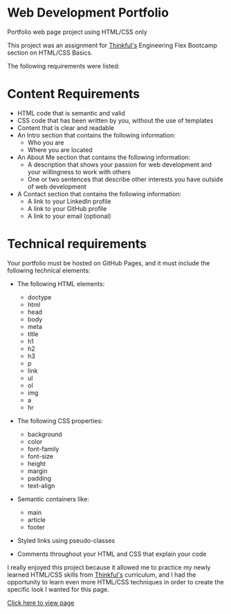 # Web Development Portfolio
Portfolio web page project using HTML/CSS only

This project was an assignment for [Thinkful's](https://github.com/Thinkful-Ed) Engineering Flex Bootcamp section on HTML/CSS Basics.

The following requirements were listed:

# Content Requirements
* HTML code that is semantic and valid
* CSS code that has been written by you, without the use of templates
* Content that is clear and readable
* An Intro section that contains the following information:
    - Who you are
    - Where you are located
* An About Me section that contains the following information:
    - A description that shows your passion for web development and your willingness to work with others
    - One or two sentences that describe other interests you have outside of web development
* A Contact section that contains the following information:
    - A link to your LinkedIn profile
    - A link to your GitHub profile
    - A link to your email (optional)

# Technical requirements
Your portfolio must be hosted on GitHub Pages, and it must include the following technical elements:

* The following HTML elements:
    - doctype
    - html
    - head
    - body
    - meta
    - title
    - h1
    - h2
    - h3
    - p
    - link
    - ul
    - ol
    - img
    - a
    - hr

* The following CSS properties:
    - background
    - color
    - font-family
    - font-size
    - height
    - margin
    - padding
    - text-align

* Semantic containers like:
    - main
    - article
    - footer

* Styled links using pseudo-classes

* Comments throughout your HTML and CSS that explain your code


I really enjoyed this project because it allowed me to practice my newly learned HTML/CSS skills from [Thinkful's](https://github.com/Thinkful-Ed) curriculum, and I had the opportunity to learn even more HTML/CSS techniques in order to create the specific look I wanted for this page. 

[Click here to view page](https://nikki-mac.github.io/portfolio/)

